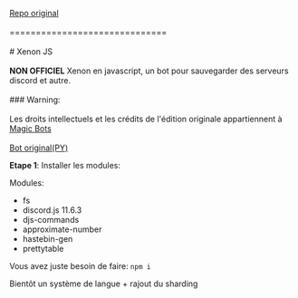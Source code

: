 [Repo original](https://github.com/Bowlingtoolkit/Xenon-Bot-JavaScript-Edition)<br><br>==============================<br><br># Xenon JS<br><br><strong>NON OFFICIEL</strong> Xenon en javascript, un bot pour sauvegarder des serveurs discord et autre.<br><br>### Warning:<br><br>Les droits intellectuels et les crédits de l'édition originale appartiennent à [Magic Bots](https://github.com/Magic-Bots)<br><br>[Bot original(PY)](https://github.com/Magic-Bots/xenon)


<strong>Etape 1</strong>: Installer les modules:

Modules:

- fs
- discord.js 11.6.3
- djs-commands
- approximate-number
- hastebin-gen
- prettytable

Vous avez juste besoin de faire: `npm i`

Bientôt un système de langue + rajout du sharding
